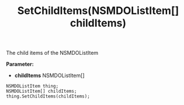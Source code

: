 ﻿---
uid: crmscript_ref_NSMDOListItem_SetChildItems
title: SetChildItems(NSMDOListItem[] childItems)
intellisense: NSMDOListItem.SetChildItems
keywords: NSMDOListItem, GetChildItems
so.topic: reference
---

The child items of the NSMDOListItem

**Parameter:** 
 - **childItems** NSMDOListItem[]

```crmscript
NSMDOListItem thing;
NSMDOListItem[] childItems;
thing.SetChildItems(childItems);
```


